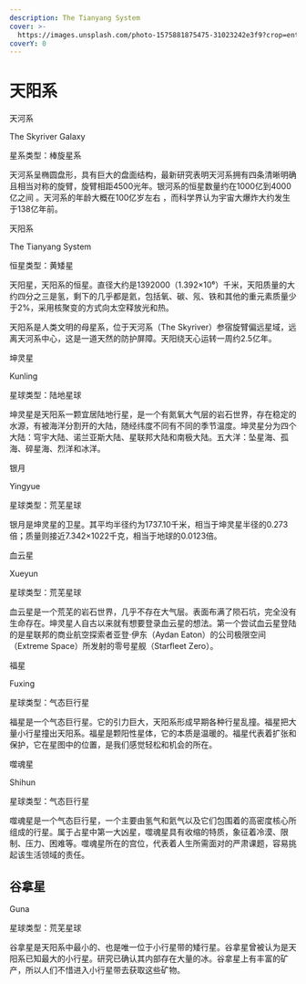 ```yaml
---
description: The Tianyang System
cover: >-
  https://images.unsplash.com/photo-1575881875475-31023242e3f9?crop=entropy&cs=srgb&fm=jpg&ixid=MnwxOTcwMjR8MHwxfHNlYXJjaHw0fHxzdW58ZW58MHx8fHwxNjQ5NDk1MzUx&ixlib=rb-1.2.1&q=85
coverY: 0
---
```


# 天阳系

天河系


The Skyriver Galaxy

星系类型：棒旋星系

天河系呈椭圆盘形，具有巨大的盘面结构，最新研究表明天河系拥有四条清晰明确且相当对称的旋臂，旋臂相距4500光年。银河系的恒星数量约在1000亿到4000亿之间 。天河系的年龄大概在100亿岁左右 ，而科学界认为宇宙大爆炸大约发生于138亿年前。

天阳系


The Tianyang System

恒星类型：黄矮星

天阳星，天阳系的恒星。直径大约是1392000（1.392×10⁶）千米，天阳质量的大约四分之三是氢，剩下的几乎都是氦，包括氧、碳、氖、铁和其他的重元素质量少于2%，采用核聚变的方式向太空释放光和热。

天阳系是人类文明的母星系，位于天河系（The Skyriver）参宿旋臂偏远星域，远离天河系中心，这是一道天然的防护屏障。天阳绕天心运转一周约2.5亿年。

坤灵星


Kunling

星球类型：陆地星球

坤灵星是天阳系一颗宜居陆地行星，是一个有氮氧大气层的岩石世界，存在稳定的水源，有被海洋分割开的大陆，随经纬度不同有不同的季节温度。坤灵星分为四个大陆：穹宇大陆、诺兰亚斯大陆、星联邦大陆和南极大陆。五大洋：坠星海、孤海、碎星海、烈洋和冰洋。

银月


Yingyue

星球类型：荒芜星球

银月是坤灵星的卫星。其平均半径约为1737.10千米，相当于坤灵星半径的0.273倍；质量则接近7.342×1022千克，相当于地球的0.0123倍。

血云星


Xueyun

星球类型：荒芜星球

血云星是一个荒芜的岩石世界，几乎不存在大气层。表面布满了陨石坑，完全没有生命存在。坤灵星人自古以来就有想要登录血云星的想法。第一个尝试血云星登陆的是星联邦的商业航空探索者亚登·伊东（Aydan Eaton）的公司极限空间（Extreme Space）所发射的零号星舰（Starfleet Zero）。

福星


Fuxing

星球类型：气态巨行星

福星是一个气态巨行星。它的引力巨大，天阳系形成早期各种行星乱撞。福星把大量小行星撞出天阳系。福星是颗阳性星体，它的本质是温暖的。福星代表着扩张和保护，它在星图中的位置，是我们感觉轻松和机会的所在。

噬魂星


Shihun

星球类型：气态巨行星

噬魂星是一个气态巨行星，一个主要由氢气和氦气以及它们包围着的高密度核心所组成的行星。属于占星中第一大凶星，噬魂星具有收缩的特质，象征着冷漠、限制、压力、困难等。噬魂星所在的宫位，代表着人生所需面对的严肃课题，容易挑起该生活领域的责任。

## 谷拿星&#x20;

Guna&#x20;

星球类型：荒芜星球

谷拿星是天阳系中最小的、也是唯一位于小行星带的矮行星。谷拿星曾被认为是天阳系已知最大的小行星。研究已确认其内部存在大量的冰。谷拿星上有丰富的矿产，所以人们不惜进入小行星带去获取这些矿物。
